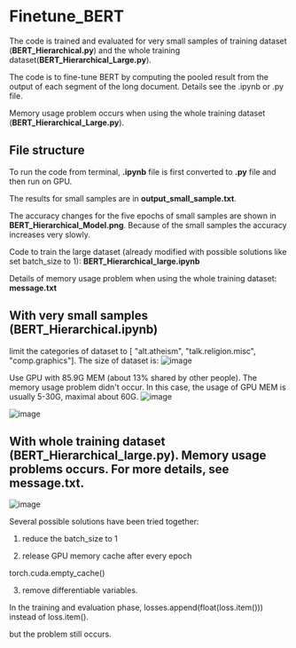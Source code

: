 # Finetune_BERT

The code is trained and evaluated for very small samples of training dataset (**BERT_Hierarchical.py**) and the whole training dataset(**BERT_Hierarchical_Large.py**). 

The code is to fine-tune BERT by computing the pooled result from the output of each segment of the long document. Details see the .ipynb or .py file.

Memory usage problem occurs when using the whole training dataset (**BERT_Hierarchical_Large.py**).

## File structure
To run the code from terminal, **.ipynb** file is first converted to **.py** file and then run on GPU.

The results for small samples are in **output_small_sample.txt**.

The accuracy changes for the five epochs of small samples are shown in **BERT_Hierarchical_Model.png**.
Because of the small samples the accuracy increases very slowly.

Code to train the large dataset (already modified with possible solutions like set batch_size to 1): **BERT_Hierarchical_large.ipynb**

Details of memory usage problem when using the whole training dataset: **message.txt**

## With very small samples (BERT_Hierarchical.ipynb)

limit the categories of dataset to [ "alt.atheism", "talk.religion.misc", "comp.graphics"]. The size of dataset is:
![image](https://user-images.githubusercontent.com/49680463/169280045-6a1c16a9-7b35-443a-afe3-605e90d1391a.png)

Use GPU with 85.9G MEM (about 13% shared by other people). The memory usage problem didn't occur. 
In this case, the usage of GPU MEM is usually 5-30G, maximal about 60G. 
![image](https://user-images.githubusercontent.com/49680463/169284400-1cd421f2-8440-480a-abd1-f937ba986dc2.png)

![image](https://user-images.githubusercontent.com/49680463/169281181-9d26d960-4b16-437a-b237-4dae91d89488.png)

## With whole training dataset (BERT_Hierarchical_large.py). Memory usage problems occurs. For more details, see message.txt. 
![image](https://user-images.githubusercontent.com/49680463/169285661-5a3142aa-e1a5-4f38-a184-b2c8dba3b02d.png)

Several possible solutions have been tried together:
1. reduce the batch_size to 1

3. release GPU memory cache after every epoch

torch.cuda.empty_cache()

3. remove differentiable variables. 

In the training and evaluation phase, losses.append(float(loss.item())) instead of loss.item().

but the problem still occurs.
